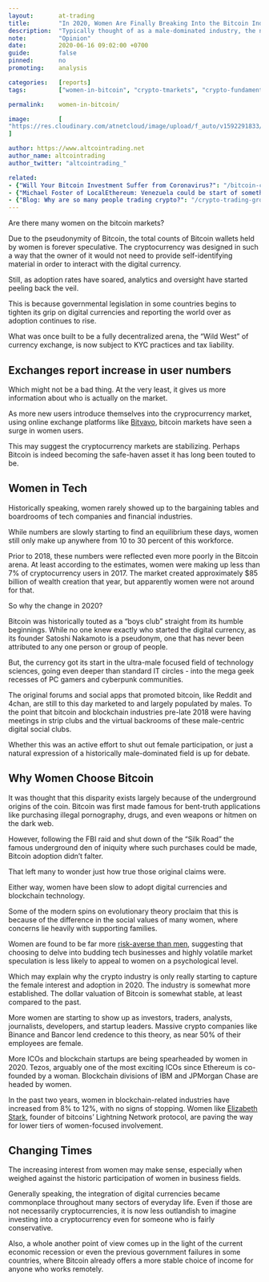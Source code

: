 ```yaml
---
layout:       at-trading
title:        "In 2020, Women Are Finally Breaking Into the Bitcoin Industry"
description:  "Typically thought of as a male-dominated industry, the numbers of women on the crypto markets are reportedly increasing. Why is that and what does it mean?"
note:         "Opinion"
date:         2020-06-16 09:02:00 +0700
guide:        false
pinned:       no
promoting:    analysis

categories:   [reports]
tags:         ["women-in-bitcoin", "crypto-tmarkets", "crypto-fundamentals"]

permalink:    women-in-bitcoin/

image:        [
"https://res.cloudinary.com/atnetcloud/image/upload/f_auto/v1592291833/atnet/women-in-crypto_zdi4bt.jpg"
]

author: https://www.altcointrading.net
author_name: altcointrading
author_twitter: "altcointrading_"

related:
- {"Will Your Bitcoin Investment Suffer from Coronavirus?": "/bitcoin-coronavirus-crisis/"}
- {"Michael Foster of LocalEthereum: Venezuela could be start of something bigger": "/localethereum-venezuela-crypto/"}
- {"Blog: Why are so many people trading crypto?": "/crypto-trading-growth/"}
---
```


Are there many women on the bitcoin markets?

Due to the pseudonymity of Bitcoin, the total counts of Bitcoin wallets held by women is forever speculative. The cryptocurrency was designed in such a way that the owner of it would not need to provide self-identifying material in order to interact with the digital currency.

Still, as adoption rates have soared, analytics and oversight have started peeling back the veil.

This is because governmental legislation in some countries begins to tighten its grip on digital currencies and reporting the world over as adoption continues to rise.

What was once built to be a fully decentralized arena, the “Wild West” of currency exchange, is now subject to KYC practices and tax liability.  


## Exchanges report increase in user numbers

Which might not be a bad thing. At the very least, it gives us more information about who is actually on the market.

As more new users introduce themselves into the cryprocurrency market, using online exchange platforms like [Bitvavo](https://bitvavo.com/en/), bitcoin markets have seen a surge in women users.

This may suggest the cryptocurrency markets are stabilizing. Perhaps Bitcoin is indeed becoming the safe-haven asset it has long been touted to be.


## Women in Tech

Historically speaking, women rarely showed up to the bargaining tables and boardrooms of tech companies and financial industries.

While numbers are slowly starting to find an equilibrium these days, women still only make up anywhere from 10 to 30 percent of this workforce.

Prior to 2018, these numbers were reflected even more poorly in the Bitcoin arena. At least according to the estimates, women were making up less than 7% of cryptocurrency users in 2017. The market created approximately $85 billion of wealth creation that year, but apparently women were not around for that.

So why the change in 2020?

Bitcoin was historically touted as a “boys club” straight from its humble beginnings. While no one knew exactly who started the digital currency, as its founder Satoshi Nakamoto is a pseudonym, one that has never been attributed to any one person or group of people.

But, the currency got its start in the ultra-male focused field of technology sciences, going even deeper than standard IT circles - into the mega geek recesses of PC gamers and cyberpunk communities.

The original forums and social apps that promoted bitcoin, like Reddit and 4chan, are still to this day marketed to and largely populated by males. To the point that bitcoin and blockchain industries pre-late 2018 were having meetings in strip clubs and the virtual backrooms of these male-centric digital social clubs.

Whether this was an active effort to shut out female participation, or just a natural expression of a historically male-dominated field is up for debate.


## Why Women Choose Bitcoin

It was thought that this disparity exists largely because of the underground origins of the coin. Bitcoin was first made famous for bent-truth applications like purchasing illegal pornography, drugs, and even weapons or hitmen on the dark web.

However, following the FBI raid and shut down of the “Silk Road” the famous underground den of iniquity where such purchases could be made, Bitcoin adoption didn’t falter.

That left many to wonder just how true those original claims were.

Either way, women have been slow to adopt digital currencies and blockchain technology.

Some of the modern spins on evolutionary theory proclaim that this is because of the difference in the social values of many women, where concerns lie heavily with supporting families.

Women are found to be far more [risk-averse than men](https://www.nber.org/papers/w14713.pdf), suggesting that choosing to delve into budding tech businesses and highly volatile market speculation is less likely to appeal to women on a psychological level.

Which may explain why the crypto industry is only really starting to capture the female interest and adoption in 2020. The industry is somewhat more established. The dollar valuation of Bitcoin is somewhat stable, at least compared to the past.

More women are starting to show up as investors, traders, analysts, journalists, developers, and startup leaders. Massive crypto companies like Binance and Bancor lend credence to this theory, as near 50% of their employees are female.

More ICOs and blockchain startups are being spearheaded by women in 2020. Tezos, arguably one of the most exciting ICOs since Ethereum is co-founded by a woman. Blockchain divisions of IBM and JPMorgan Chase are headed by women.

In the past two years, women in blockchain-related industries have increased from 8% to 12%, with no signs of stopping. Women like [Elizabeth Stark](https://fortune.com/the-ledger-40-under-40/2018/elizabeth-stark/), founder of bitcoins’ Lightning Network protocol, are paving the way for lower tiers of women-focused involvement.


## Changing Times

The increasing interest from women may make sense, especially when weighed against the historic participation of women in business fields.

Generally speaking, the integration of digital currencies became commonplace throughout many sectors of everyday life. Even if those are not necessarily cryptocurrencies, it is now less outlandish to imagine investing into a cryptocurrency even for someone who is fairly conservative.

Also, a whole another point of view comes up in the light of the current economic recession or even the previous government failures in some countries, where Bitcoin already offers a more stable choice of income for anyone who works remotely.
